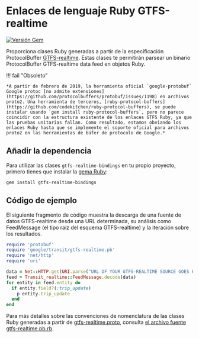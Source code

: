 # Enlaces de lenguaje Ruby GTFS-realtime

[![Versión Gem](https://badge.fury.io/rb/gtfs-realtime-bindings.svg)](https://badge.fury.io/rb/gtfs-realtime-bindings)

Proporciona clases Ruby generadas a partir de la especificación ProtocolBuffer [GTFS-realtime](https://github.com/google/transit/tree/master/gtfs-realtime). Estas clases te permitirán parsear un binario ProtocolBuffer GTFS-realtime data feed en objetos Ruby.

!!! fail "Obsoleto"

    *A partir de febrero de 2019, la herramienta oficial `google-protobuf` Google protoc [no admite extensiones](https://github.com/protocolbuffers/protobuf/issues/1198) en archivos proto2. Una herramienta de terceros, [ruby-protocol-buffers](https://github.com/codekitchen/ruby-protocol-buffers), se puede instalar usando `gem install ruby-protocol-buffers`, pero no parece coincidir con la estructura existente de los enlaces GTFS Ruby, ya que las pruebas unitarias fallan. Como resultado, estamos obviando los enlaces Ruby hasta que se implemente el soporte oficial para archivos proto2 en las herramientas de búfer de protocolo de Google.*

## Añadir la dependencia

Para utilizar las clases `gtfs-realtime-bindings` en tu propio proyecto, primero tienes que instalar la [gema Ruby](https://rubygems.org/gems/gtfs-realtime-bindings):

    gem install gtfs-realtime-bindings

## Código de ejemplo

El siguiente fragmento de código muestra la descarga de una fuente de datos GTFS-realtime desde una URL determinada, su análisis como FeedMessage (el tipo raíz del esquema GTFS-realtime) y la iteración sobre los resultados.

```ruby
require 'protobuf'
require 'google/transit/gtfs-realtime.pb'
require 'net/http'
require 'uri'

data = Net::HTTP.get(URI.parse("URL OF YOUR GTFS-REALTIME SOURCE GOES HERE"))
feed = Transit_realtime::FeedMessage.decode(data)
for entity in feed.entity do
  if entity.field?(:trip_update)
    p entity.trip_update
  end
end
```

Para más detalles sobre las convenciones de nomenclatura de las clases Ruby generadas a partir de [gtfs-realtime.proto](https://github.com/google/transit/blob/master/gtfs-realtime/proto/gtfs-realtime.proto), consulta [el archivo fuente gtfs-realtime.pb.rb](https://github.com/MobilityData/gtfs-realtime-bindings/blob/master/ruby/lib/google/transit/gtfs-realtime.pb.rb).
